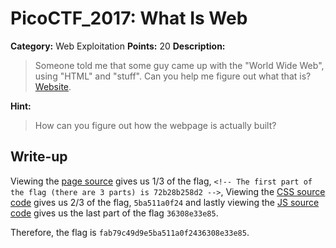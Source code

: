 # PicoCTF_2017: What Is Web

**Category:** Web Exploitation
**Points:** 20
**Description:**

>Someone told me that some guy came up with the "World Wide Web", using "HTML" and "stuff". Can you help me figure out what that is? [Website](http://shell2017.picoctf.com:4443/).

**Hint:**

>How can you figure out how the webpage is actually built?

## Write-up
Viewing the [page source](index.html) gives us 1/3 of the flag, `<!-- The first part of the flag (there are 3 parts) is 72b28b258d2 -->`, 
Viewing the [CSS source code](hacker.css) gives us 2/3 of the flag, `5ba511a0f24` and lastly viewing the [JS source code](script.js) gives us the last part of the flag `36308e33e85`.

Therefore, the flag is `fab79c49d9e5ba511a0f2436308e33e85`.
<!--stackedit_data:
eyJoaXN0b3J5IjpbLTIxMjIwMTI1OF19
-->